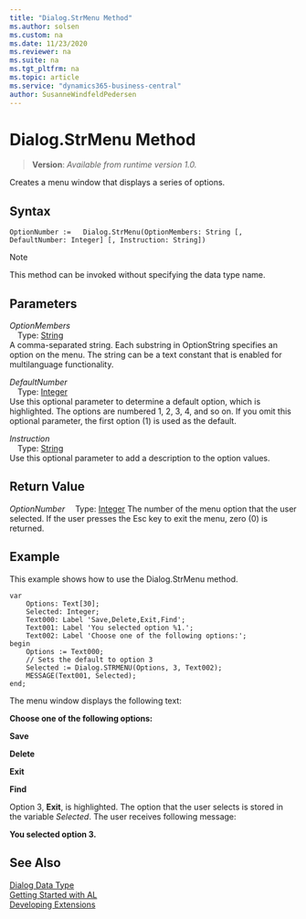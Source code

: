 ```yaml
---
title: "Dialog.StrMenu Method"
ms.author: solsen
ms.custom: na
ms.date: 11/23/2020
ms.reviewer: na
ms.suite: na
ms.tgt_pltfrm: na
ms.topic: article
ms.service: "dynamics365-business-central"
author: SusanneWindfeldPedersen
---
```

[//]: # (START>DO_NOT_EDIT)
[//]: # (IMPORTANT:Do not edit any of the content between here and the END>DO_NOT_EDIT.)
[//]: # (Any modifications should be made in the .xml files in the ModernDev repo.)
# Dialog.StrMenu Method
> **Version**: _Available from runtime version 1.0._

Creates a menu window that displays a series of options.


## Syntax
```
OptionNumber :=   Dialog.StrMenu(OptionMembers: String [, DefaultNumber: Integer] [, Instruction: String])
```
> [!NOTE]
> This method can be invoked without specifying the data type name.
## Parameters
*OptionMembers*  
&emsp;Type: [String](../string/string-data-type.md)  
A comma-separated string. Each substring in OptionString specifies an option on the menu. The string can be a text constant that is enabled for multilanguage functionality.
        
*DefaultNumber*  
&emsp;Type: [Integer](../integer/integer-data-type.md)  
Use this optional parameter to determine a default option, which is highlighted. The options are numbered 1, 2, 3, 4, and so on. If you omit this optional parameter, the first option (1) is used as the default.
          
*Instruction*  
&emsp;Type: [String](../string/string-data-type.md)  
Use this optional parameter to add a description to the option values.  


## Return Value
*OptionNumber*
&emsp;Type: [Integer](../integer/integer-data-type.md)
The number of the menu option that the user selected. If the user presses the Esc key to exit the menu, zero (0) is returned.


[//]: # (IMPORTANT: END>DO_NOT_EDIT)

## Example  

This example shows how to use the Dialog.StrMenu method.  
 
```
var
    Options: Text[30];
    Selected: Integer;
    Text000: Label 'Save,Delete,Exit,Find';
    Text001: Label 'You selected option %1.';
    Text002: Label 'Choose one of the following options:';
begin
    Options := Text000;  
    // Sets the default to option 3  
    Selected := Dialog.STRMENU(Options, 3, Text002);  
    MESSAGE(Text001, Selected);  
end;
```  
  
The menu window displays the following text:  
  
**Choose one of the following options:**  
  
**Save**  
  
**Delete**  
  
**Exit**  
  
**Find**  
  
Option 3, **Exit**, is highlighted. The option that the user selects is stored in the variable *Selected*. The user receives following message:  
  
**You selected option 3.**  

## See Also
[Dialog Data Type](dialog-data-type.md)  
[Getting Started with AL](../../devenv-get-started.md)  
[Developing Extensions](../../devenv-dev-overview.md)
